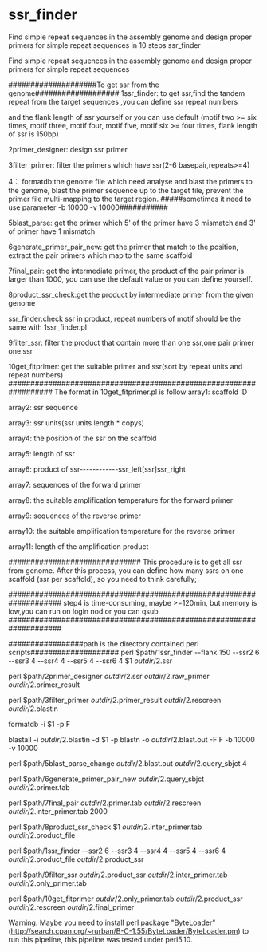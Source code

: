# ssr_finder


Find simple repeat sequences in the assembly genome and design proper primers for simple repeat sequences in 10 steps
ssr_finder

Find simple repeat sequences in the assembly genome and design proper primers for simple repeat sequences

####################To get ssr from the genome################### 
1ssr_finder: to get ssr,find the tandem repeat from the target sequences ,you can define ssr repeat numbers

and the flank length of ssr yourself or you can use default (motif two >= six times, motif three, motif four, motif five, motif six >= four times, flank length of ssr is 150bp)

2primer_designer: design ssr primer

3filter_primer: filter the primers which have ssr(2-6 basepair,repeats>=4)

4： formatdb:the genome file which need analyse and blast the primers to the genome,
blast the primer sequence up to the target file, prevent the primer file multi-mapping to the target region.
#####sometimes it need to use parameter -b 10000 -v 10000###########

5blast_parse: get the primer which 5' of the primer have 3 mismatch and 3' of primer have 1 mismatch

6generate_primer_pair_new: get the primer that match to the position, extract the pair primers which map to the same scaffold

7final_pair: get the intermediate primer, the product of the pair primer is larger than 1000, you can use the default value or you can define yourself.

8product_ssr_check:get the product by intermediate primer from the given genome

ssr_finder:check ssr in product, repeat numbers of motif should be the same with 1ssr_finder.pl

9filter_ssr: filter the product that contain more than one ssr,one pair primer one ssr

10get_fitprimer: get the suitable primer and ssr(sort by repeat units and repeat numbers) ################################################################## The format in 10get_fitprimer.pl is follow array1: scaffold ID

array2: ssr sequence

array3: ssr units(ssr units length * copys)

array4: the position of the ssr on the scaffold

array5: length of ssr

array6: product of ssr------------ssr_left[ssr]ssr_right

array7: sequences of the forward primer

array8: the suitable amplification temperature for the forward primer

array9: sequences of the reverse primer

array10: the suitable amplification temperature for the reverse primer

array11: length of the amplification product

############################## 
This procedure is to get all ssr from genome. 
After this process, you can define how many 
ssrs on one scaffold (ssr per scaffold), so
you need to think carefully; 

####################################################################
step4 is time-consuming, maybe >=120min, but memory is low,you can run on login nod or you can qsub ####################################################################

#################path is the directory contained perl scripts####################
perl $path/1ssr_finder --flank 150 --ssr2 6 --ssr3 4 --ssr4 4 --ssr5 4 --ssr6 4 $1 $outdir/$2.ssr

perl $path/2primer_designer $outdir/$2.ssr $outdir/$2.raw_primer $outdir/$2.primer_result

perl $path/3filter_primer $outdir/$2.primer_result $outdir/$2.rescreen $outdir/$2.blastin

 formatdb -i $1 -p F
 
 blastall -i $outdir/$2.blastin  -d $1 -p blastn -o $outdir/$2.blast.out -F F -b 10000 -v 10000

perl $path/5blast_parse_change $outdir/$2.blast.out $outdir/$2.query_sbjct 4

perl $path/6generate_primer_pair_new $outdir/$2.query_sbjct $outdir/$2.primer.tab

perl $path/7final_pair $outdir/$2.primer.tab $outdir/$2.rescreen $outdir/$2.inter_primer.tab 2000

perl $path/8product_ssr_check $1 $outdir/$2.inter_primer.tab $outdir/$2.product_file

perl $path/1ssr_finder --ssr2 6 --ssr3 4 --ssr4 4 --ssr5 4 --ssr6 4 $outdir/$2.product_file $outdir/$2.product_ssr

perl $path/9filter_ssr $outdir/$2.product_ssr $outdir/$2.inter_primer.tab $outdir/$2.only_primer.tab

perl $path/10get_fitprimer $outdir/$2.only_primer.tab $outdir/$2.product_ssr $outdir/$2.rescreen $outdir/$2.final_primer

Warning: Maybe you need to install perl package "ByteLoader"(http://search.cpan.org/~rurban/B-C-1.55/ByteLoader/ByteLoader.pm) to run this pipeline, this pipeline was tested under perl5.10.
